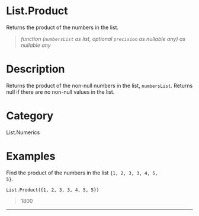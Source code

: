 # List.Product
Returns the product of the numbers in the list.
> _function (<code>numbersList</code> as list, optional <code>precision</code> as nullable any) as nullable any_

# Description 
Returns the product of the non-null numbers in the list, <code>numbersList</code>. Returns null if there are no non-null values in the list.
# Category 
List.Numerics
# Examples 
Find the product of the numbers in the list <code>{1, 2, 3, 3, 4, 5, 5}</code>.
```
List.Product({1, 2, 3, 3, 4, 5, 5})
```
> 1800

***
